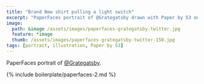 ```yaml
---
title: "Brand New shirt pulling a light switch"
excerpt: "PaperFaces portrait of @Grategatsby drawn with Paper by 53 on an iPad."
image: 
  path: &image /assets/images/paperfaces-grategatsby-twitter.jpg 
  feature: *image
  thumb: /assets/images/paperfaces-grategatsby-twitter-150.jpg
tags: [portrait, illustration, Paper by 53]
---
```


PaperFaces portrait of [@Grategatsby](http://twitter.com/Grategatsby).

{% include boilerplate/paperfaces-2.md %}
